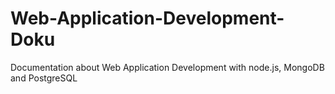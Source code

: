 # Web-Application-Development-Doku
Documentation about Web Application Development with node.js, MongoDB and PostgreSQL
